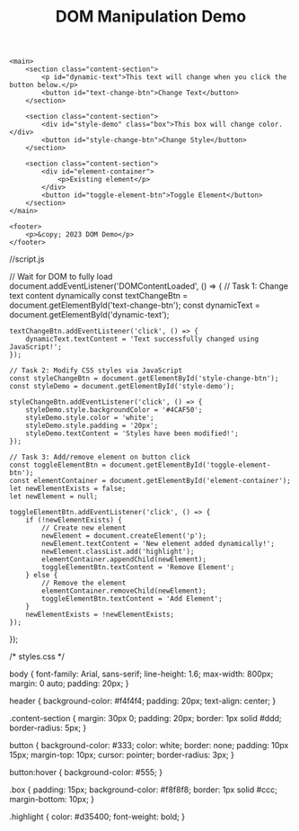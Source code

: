<!-- index.html  -->

<!DOCTYPE html>
<html lang="en">
<head>
    <meta charset="UTF-8">
    <meta name="viewport" content="width=device-width, initial-scale=1.0">
    <title>DOM Manipulation Demo</title>
    <link rel="stylesheet" href="styles.css">
    <script src="script.js" defer></script>
</head>
<body>
    <header>
        <h1 id="main-heading">DOM Manipulation Demo</h1>
    </header>

    <main>
        <section class="content-section">
            <p id="dynamic-text">This text will change when you click the button below.</p>
            <button id="text-change-btn">Change Text</button>
        </section>

        <section class="content-section">
            <div id="style-demo" class="box">This box will change color.</div>
            <button id="style-change-btn">Change Style</button>
        </section>

        <section class="content-section">
            <div id="element-container">
                <p>Existing element</p>
            </div>
            <button id="toggle-element-btn">Toggle Element</button>
        </section>
    </main>

    <footer>
        <p>&copy; 2023 DOM Demo</p>
    </footer>
</body>
</html>

//script.js

// Wait for DOM to fully load
document.addEventListener('DOMContentLoaded', () => {
    // Task 1: Change text content dynamically
    const textChangeBtn = document.getElementById('text-change-btn');
    const dynamicText = document.getElementById('dynamic-text');
    
    textChangeBtn.addEventListener('click', () => {
        dynamicText.textContent = 'Text successfully changed using JavaScript!';
    });

    // Task 2: Modify CSS styles via JavaScript
    const styleChangeBtn = document.getElementById('style-change-btn');
    const styleDemo = document.getElementById('style-demo');
    
    styleChangeBtn.addEventListener('click', () => {
        styleDemo.style.backgroundColor = '#4CAF50';
        styleDemo.style.color = 'white';
        styleDemo.style.padding = '20px';
        styleDemo.textContent = 'Styles have been modified!';
    });

    // Task 3: Add/remove element on button click
    const toggleElementBtn = document.getElementById('toggle-element-btn');
    const elementContainer = document.getElementById('element-container');
    let newElementExists = false;
    let newElement = null;
    
    toggleElementBtn.addEventListener('click', () => {
        if (!newElementExists) {
            // Create new element
            newElement = document.createElement('p');
            newElement.textContent = 'New element added dynamically!';
            newElement.classList.add('highlight');
            elementContainer.appendChild(newElement);
            toggleElementBtn.textContent = 'Remove Element';
        } else {
            // Remove the element
            elementContainer.removeChild(newElement);
            toggleElementBtn.textContent = 'Add Element';
        }
        newElementExists = !newElementExists;
    });
});

/* styles.css */

body {
    font-family: Arial, sans-serif;
    line-height: 1.6;
    max-width: 800px;
    margin: 0 auto;
    padding: 20px;
}

header {
    background-color: #f4f4f4;
    padding: 20px;
    text-align: center;
}

.content-section {
    margin: 30px 0;
    padding: 20px;
    border: 1px solid #ddd;
    border-radius: 5px;
}

button {
    background-color: #333;
    color: white;
    border: none;
    padding: 10px 15px;
    margin-top: 10px;
    cursor: pointer;
    border-radius: 3px;
}

button:hover {
    background-color: #555;
}

.box {
    padding: 15px;
    background-color: #f8f8f8;
    border: 1px solid #ccc;
    margin-bottom: 10px;
}

.highlight {
    color: #d35400;
    font-weight: bold;
}
